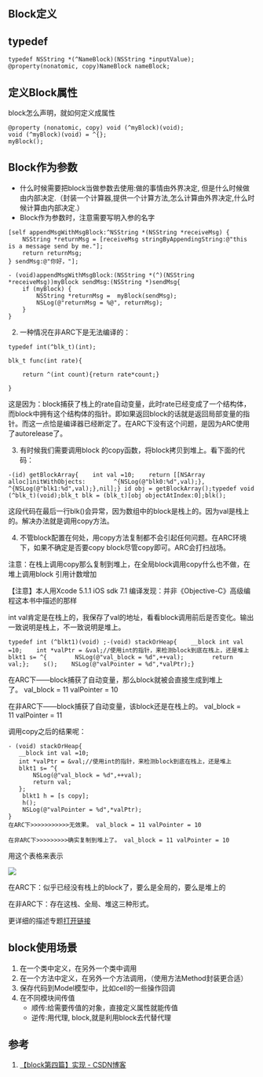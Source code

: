 
## Block定义

## typedef

```objc
typedef NSString *(^NameBlock)(NSString *inputValue);
@property(nonatomic, copy)NameBlock nameBlock;
```
## 定义Block属性

block怎么声明，就如何定义成属性

```objc
@property (nonatomic, copy) void (^myBlock)(void);
void (^myBlock)(void) = ^{};
myBlock();
```

## Block作为参数

* 什么时候需要把block当做参数去使用:做的事情由外界决定, 但是什么时候做由内部决定.（封装一个计算器,提供一个计算方法,怎么计算由外界决定,什么时候计算由内部决定.）
* Block作为参数时，注意需要写明入参的名字

```objc
[self appendMsgWithMsgBlock:^NSString *(NSString *receiveMsg) {
    NSString *returnMsg = [receiveMsg stringByAppendingString:@"this is a message send by me."];
    return returnMsg;
} sendMsg:@"你好，"];

- (void)appendMsgWithMsgBlock:(NSString *(^)(NSString *receiveMsg))myBlock sendMsg:(NSString *)sendMsg{
    if (myBlock) {
        NSString *returnMsg =  myBlock(sendMsg);
        NSLog(@"returnMsg = %@", returnMsg);
    }
}
```

2. 一种情况在非ARC下是无法编译的：

```objc
typedef int(^blk_t)(int);

blk_t func(int rate){

    return ^(int count){return rate*count;}

}
```

这是因为：block捕获了栈上的rate自动变量，此时rate已经变成了一个结构体，而block中拥有这个结构体的指针。即如果返回block的话就是返回局部变量的指针。而这一点恰是编译器已经断定了。在ARC下没有这个问题，是因为ARC使用了autorelease了。

3. 有时候我们需要调用block 的copy函数，将block拷贝到堆上。看下面的代码：

```objc
-(id) getBlockArray{    int val =10;    return [[NSArray alloc]initWithObjects:        ^{NSLog(@"blk0:%d",val);},        ^{NSLog(@"blk1:%d",val);},nil];} id obj = getBlockArray();typedef void (^blk_t)(void);blk_t blk = (blk_t)[obj objectAtIndex:0];blk();
```

这段代码在最后一行blk()会异常，因为数组中的block是栈上的。因为val是栈上的。解决办法就是调用copy方法。

4. 不管block配置在何处，用copy方法复制都不会引起任何问题。在ARC环境下，如果不确定是否要copy block尽管copy即可。ARC会打扫战场。

注意：在栈上调用copy那么复制到堆上，在全局block调用copy什么也不做，在堆上调用block 引用计数增加

【注意】本人用Xcode 5.1.1 iOS sdk 7.1 编译发现：并非《Objective-C》高级编程这本书中描述的那样

int val肯定是在栈上的，我保存了val的地址，看看block调用前后是否变化。输出一致说明是栈上，不一致说明是堆上。

```objc
typedef int (^blkt1)(void) ;-(void) stackOrHeap{    __block int val =10;    int *valPtr = &val;//使用int的指针，来检测block到底在栈上，还是堆上    blkt1 s= ^{        NSLog(@"val_block = %d",++val);        return val;};    s();    NSLog(@"valPointer = %d",*valPtr);}
```

在ARC下——block捕获了自动变量，那么block就被会直接生成到堆上了。 val_block = 11 valPointer = 10

在非ARC下——block捕获了自动变量，该block还是在栈上的。 val_block = 11 valPointer = 11

调用copy之后的结果呢：

```objc
- (void) stackOrHeap{   
   __block int val =10;  
   int *valPtr = &val;//使用int的指针，来检测block到底在栈上，还是堆上    
   blkt1 s= ^{ 
       NSLog(@"val_block = %d",++val);        
       return val;
   };  
    blkt1 h = [s copy];  
    h();   
    NSLog(@"valPointer = %d",*valPtr);
}
在ARC下>>>>>>>>>>>无效果。 val_block = 11 valPointer = 10

在非ARC下>>>>>>>>>确实复制到堆上了。 val_block = 11 valPointer = 10

```

用这个表格来表示

![](https://img-blog.csdn.net/20140818115519771)

在ARC下：似乎已经没有栈上的block了，要么是全局的，要么是堆上的

在非ARC下：存在这栈、全局、堆这三种形式。

更详细的描述专题[打开链接](http://blog.csdn.net/hherima/article/details/38620175)

## block使用场景

1. 在一个类中定义，在另外一个类中调用
2. 在一个方法中定义，在另外一个方法调用，（使用方法Method封装更合适）
3. 保存代码到Model模型中，比如cell的一些操作回调
4. 在不同模块间传值
    * 顺传:给需要传值的对象，直接定义属性就能传值
    * 逆传:用代理, block,就是利用block去代替代理

## 参考

1. [【block第四篇】实现 - CSDN博客](https://blog.csdn.net/hherima/article/details/38586101)